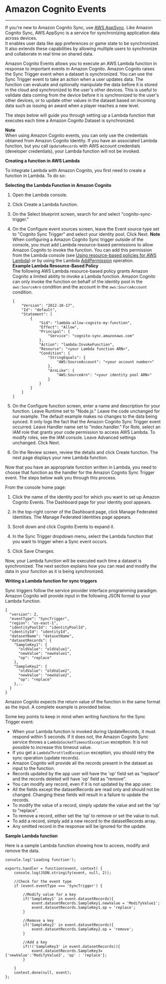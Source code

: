 # Amazon Cognito Events<a name="cognito-events"></a>

****  
If you're new to Amazon Cognito Sync, use [AWS AppSync](https://aws.amazon.com/appsync/)\. Like Amazon Cognito Sync, AWS AppSync is a service for synchronizing application data across devices\.  
It enables user data like app preferences or game state to be synchronized\. It also extends these capabilities by allowing multiple users to synchronize and collaborate in real time on shared data\.

Amazon Cognito Events allows you to execute an AWS Lambda function in response to important events in Amazon Cognito\. Amazon Cognito raises the Sync Trigger event when a dataset is synchronized\. You can use the Sync Trigger event to take an action when a user updates data\. The function can evaluate and optionally manipulate the data before it is stored in the cloud and synchronized to the user's other devices\. This is useful to validate data coming from the device before it is synchronized to the user's other devices, or to update other values in the dataset based on incoming data such as issuing an award when a player reaches a new level\.

The steps below will guide you through setting up a Lambda function that executes each time a Amazon Cognito Dataset is synchronized\.

**Note**  
When using Amazon Cognito events, you can only use the credentials obtained from Amazon Cognito Identity\. If you have an associated Lambda function, but you call `UpdateRecords` with AWS account credentials \(developer credentials\), your Lambda function will not be invoked\.

**Creating a function in AWS Lambda**

To integrate Lambda with Amazon Cognito, you first need to create a function in Lambda\. To do so:

**Selecting the Lambda Function in Amazon Cognito**

1. Open the Lambda console\.

1. Click Create a Lambda function\.

1. On the Select blueprint screen, search for and select "cognito\-sync\-trigger\."

1. On the Configure event sources screen, leave the Event source type set to "Cognito Sync Trigger" and select your identity pool\. Click Next\.
**Note**  
When configuring a Amazon Cognito Sync trigger outside of the console, you must add Lambda resource\-based permissions to allow Amazon Cognito to invoke the function\. You can add this permission from the Lambda console \(see [Using resource\-based policies for AWS Lambda](https://docs.aws.amazon.com/lambda/latest/dg/access-control-resource-based.html)\) or by using the Lambda [AddPermission](https://docs.aws.amazon.com/lambda/latest/dg/API_AddPermission.html) operation\.  
**Example Lambda Resource\-Based Policy**  
The following AWS Lambda resource\-based policy grants Amazon Cognito a limited ability to invoke a Lambda function\. Amazon Cognito can only invoke the function on behalf of the identity pool in the `aws:SourceArn` condition and the account in the `aws:SourceAccount` condition\.  

   ```
   {
       "Version": "2012-10-17",
       "Id": "default",
       "Statement": [
           {
               "Sid": "lambda-allow-cognito-my-function",
               "Effect": "Allow",
               "Principal": {
                   "Service": "cognito-sync.amazonaws.com"
               },
               "Action": "lambda:InvokeFunction",
               "Resource": "<your Lambda function ARN>",
               "Condition": {
                   "StringEquals": {
                       "AWS:SourceAccount": "<your account number>"
                   },
                   "ArnLike": {
                       "AWS:SourceArn": "<your identity pool ARN>"
                   }
               }
           }
       ]
   }
   ```

1. On the Configure function screen, enter a name and description for your function\. Leave Runtime set to "Node\.js\." Leave the code unchanged for our example\. The default example makes no changes to the data being synced\. It only logs the fact that the Amazon Cognito Sync Trigger event occurred\. Leave Handler name set to "index\.handler\." For Role, select an IAM role that grants your code permission to access AWS Lambda\. To modify roles, see the IAM console\. Leave Advanced settings unchanged\. Click Next\.

1. On the Review screen, review the details and click Create function\. The next page displays your new Lambda function\.

Now that you have an appropriate function written in Lambda, you need to choose that function as the handler for the Amazon Cognito Sync Trigger event\. The steps below walk you through this process\.

From the console home page:

1. Click the name of the identity pool for which you want to set up Amazon Cognito Events\. The Dashboard page for your identity pool appears\.

1. In the top\-right corner of the Dashboard page, click Manage Federated Identities\. The Manage Federated Identities page appears\.

1. Scroll down and click Cognito Events to expand it\.

1. In the Sync Trigger dropdown menu, select the Lambda function that you want to trigger when a Sync event occurs\.

1. Click Save Changes\.

Now, your Lambda function will be executed each time a dataset is synchronized\. The next section explains how you can read and modify the data in your function as it is being synchronized\.

**Writing a Lambda function for sync triggers**

Sync triggers follow the service provider interface programming paradigm\. Amazon Cognito will provide input in the following JSON format to your Lambda function\.

```
{
  "version": 2,
  "eventType": "SyncTrigger",
  "region": "us-east-1",
  "identityPoolId": "identityPoolId",
  "identityId": "identityId",
  "datasetName": "datasetName",
  "datasetRecords": {
    "SampleKey1": {
      "oldValue": "oldValue1",
      "newValue": "newValue1",
      "op": "replace"
    },
    "SampleKey2": {
      "oldValue": "oldValue2",
      "newValue": "newValue2",
      "op": "replace"
    },..
  }
}
```

Amazon Cognito expects the return value of the function in the same format as the input\. A complete example is provided below\.

Some key points to keep in mind when writing functions for the Sync Trigger event:
+ When your Lambda function is invoked during UpdateRecords, it must respond within 5 seconds\. If it does not, the Amazon Cognito Sync service throws a `LambdaSocketTimeoutException` exception\. It is not possible to increase this timeout value\.
+ If you get a `LambdaThrottledException` exception, you should retry the sync operation \(update records\)\.
+ Amazon Cognito will provide all the records present in the dataset as input to the function\.
+ Records updated by the app user will have the 'op' field set as “replace” and the records deleted will have 'op' field as "remove"\.
+ You can modify any record, even if it is not updated by the app user\.
+ All the fields except the datasetRecords are read only and should not be changed\. Changing these fields will result in a failure to update the records\.
+ To modify the value of a record, simply update the value and set the 'op' to "replace"\.
+ To remove a record, either set the ‘op’ to remove or set the value to null\.
+ To add a record, simply add a new record to the datasetRecords array\.
+ Any omitted record in the response will be ignored for the update\.

**Sample Lambda function**

Here is a sample Lambda function showing how to access, modify and remove the data\.

```
console.log('Loading function');

exports.handler = function(event, context) {
    console.log(JSON.stringify(event, null, 2));

    //Check for the event type
    if (event.eventType === 'SyncTrigger') {

        //Modify value for a key
        if('SampleKey1' in event.datasetRecords){
            event.datasetRecords.SampleKey1.newValue = 'ModifyValue1';
            event.datasetRecords.SampleKey1.op = 'replace';
        }

        //Remove a key
        if('SampleKey2' in event.datasetRecords){
            event.datasetRecords.SampleKey2.op = 'remove';
        }

        //Add a key
        if(!('SampleKey3' in event.datasetRecords)){
            event.datasetRecords.SampleKey3={'newValue':'ModifyValue3', 'op' : 'replace'};
        }

    }
    context.done(null, event);
};
```